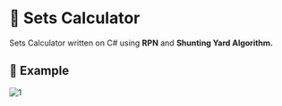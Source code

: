 # 🔢 Sets Calculator
Sets Calculator written on C# using **RPN** and **Shunting Yard Algorithm.**

## 📸 Example

![1](https://user-images.githubusercontent.com/81447820/144666685-2a11b391-34f1-46c5-a060-9434043b6668.png)

